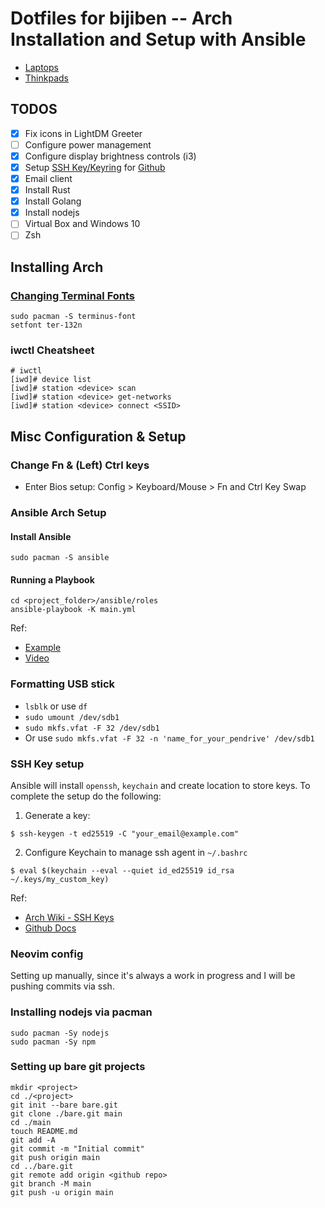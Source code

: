 # Dotfiles for bijiben -- Arch Installation and Setup with Ansible

- [Laptops](https://wiki.archlinux.org/title/Laptop)
- [Thinkpads](https://wiki.archlinux.org/title/Laptop/Lenovo)

## TODOS

- [x] Fix icons in LightDM Greeter
- [ ] Configure power management
- [x] Configure display brightness controls (i3)
- [x] Setup [SSH Key/Keyring](https://wiki.archlinux.org/title/SSH_keys#SSH_agents) for [Github](https://docs.github.com/en/authentication/connecting-to-github-with-ssh)
- [x] Email client
- [x] Install Rust
- [x] Install Golang
- [x] Install nodejs
- [ ] Virtual Box and Windows 10
- [ ] Zsh

## Installing Arch

### [Changing Terminal Fonts](https://wiki.archlinux.org/title/Linux_console#Fonts)

```
sudo pacman -S terminus-font
setfont ter-132n
```

### iwctl Cheatsheet

```
# iwctl
[iwd]# device list
[iwd]# station <device> scan
[iwd]# station <device> get-networks
[iwd]# station <device> connect <SSID>
```

## Misc Configuration & Setup

### Change Fn & (Left) Ctrl keys

- Enter Bios setup: Config > Keyboard/Mouse > Fn and Ctrl Key Swap

### Ansible Arch Setup

#### Install Ansible

```
sudo pacman -S ansible
```

#### Running a Playbook

```
cd <project_folder>/ansible/roles
ansible-playbook -K main.yml
```

Ref:

* [Example](https://github.com/linuxpiper/ansible-arch-setup)
* [Video](https://www.youtube.com/watch?v=H0cpE1Q_9N0)

### Formatting USB stick

- `lsblk` or use `df`
- `sudo umount /dev/sdb1`
- `sudo mkfs.vfat -F 32 /dev/sdb1`
- Or use `sudo mkfs.vfat -F 32 -n 'name_for_your_pendrive' /dev/sdb1`

### SSH Key setup

Ansible will install `openssh`, `keychain` and create location to store keys. To complete the setup do the following:

1. Generate a key:

```
$ ssh-keygen -t ed25519 -C "your_email@example.com"
```

2. Configure Keychain to manage ssh agent in `~/.bashrc`

```
$ eval $(keychain --eval --quiet id_ed25519 id_rsa ~/.keys/my_custom_key)
```

Ref:

- [Arch Wiki - SSH Keys](https://wiki.archlinux.org/title/SSH_keys)
- [Github Docs](https://docs.github.com/en/authentication/connecting-to-github-with-ssh/generating-a-new-ssh-key-and-adding-it-to-the-ssh-agent)

### Neovim config

Setting up manually, since it's always a work in progress and I will be pushing commits via ssh.

### Installing nodejs via pacman 

```
sudo pacman -Sy nodejs
sudo pacman -Sy npm
```

### Setting up bare git projects

```
mkdir <project>
cd ./<project>
git init --bare bare.git
git clone ./bare.git main
cd ./main
touch README.md
git add -A
git commit -m "Initial commit"
git push origin main
cd ../bare.git
git remote add origin <github repo>
git branch -M main
git push -u origin main
```
